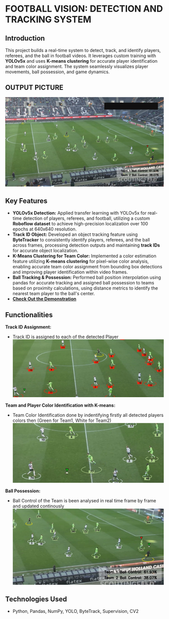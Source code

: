 # FOOTBALL VISION: DETECTION AND TRACKING SYSTEM

## Introduction
This project builds a real-time system to detect, track, and identify players, referees, and the ball in football videos. It leverages custom training with **YOLOv5x** and uses **K-means clustering** for accurate player identification and team color assignment. The system seamlessly visualizes player movements, ball possession, and game dynamics.



## OUTPUT PICTURE
  <img src="images/final_output.png" alt="Output_picture" />



## Key Features
- **YOLOv5x Detection:**	Applied transfer learning with YOLOv5x for real-time detection of players, referees, and football, utilizing a custom **Roboflow dataset** to achieve high-precision localization over 100 epochs at 640x640 resolution.
- **Track ID Object:**	Developed an object tracking feature using **ByteTracker** to consistently identify players, referees, and the ball across frames, processing detection outputs and maintaining **track IDs** for accurate object localization.
- **K-Means Clustering for Team Color:**  Implemented a color estimation feature utilizing **K-means clustering** for pixel-wise color analysis, enabling accurate team color assignment from bounding box detections and improving player identification within video frames. 
- **Ball Tracking & Possession:**	Performed ball position interpolation using pandas for accurate tracking and assigned ball possession to teams based on proximity calculations, using distance metrics to identify the nearest team player to the ball's center.
- **[Check Out the Demonstration](https://youtu.be/U8vdIITPX2s?si=ZOdI3MsBSkIyBZzF)**






## Functionalities

**Track ID Assignment:**
- Track ID is assigned to each of the detected Player
  <img src="images/track_id.png" alt="Track ID Assignment" width="600" />

**Team and Player Color Identification with K-means:**
- Team Color Identification done by indentifying firstly all detected players colors then (Green for Team1, White for Team2)
  <img src="images/k-means.png" alt="K-Means" width="600" />

**Ball Possession:**
- Ball Control of the Team is been analysed in real time frame by frame and updated continously
  <img src="images/possession.png" alt="Ball Possession" width="600" />

## Technologies Used
- Python, Pandas, NumPy, YOLO, ByteTrack, Supervision, CV2
